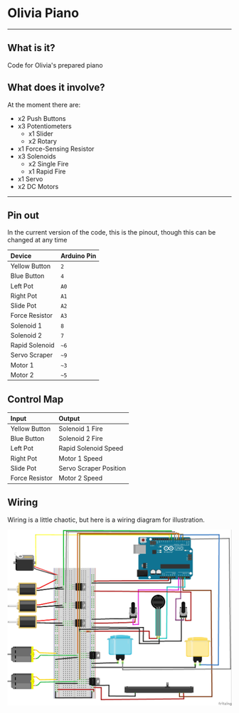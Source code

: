 # Olivia Piano

* * *

## What is it?

Code for Olivia's prepared piano

## What does it involve?

At the moment there are:

-   x2 Push Buttons
-   x3 Potentiometers
    -   x1 Slider
    -   x2 Rotary
-   x1 Force-Sensing Resistor
-   x3 Solenoids
    -   x2 Single Fire
    -   x1 Rapid Fire
-   x1 Servo
-   x2 DC Motors

* * *

## Pin out

In the current version of the code, this is the pinout, though this can be changed at any time

| Device         | Arduino Pin |
| :------------- | :---------- |
| Yellow Button  | `2`         |
| Blue Button    | `4`         |
| Left Pot       | `A0`        |
| Right Pot      | `A1`        |
| Slide Pot      | `A2`        |
| Force Resistor | `A3`        |
| Solenoid 1     | `8`         |
| Solenoid 2     | `7`         |
| Rapid Solenoid | `~6`        |
| Servo Scraper  | `~9`        |
| Motor 1        | `~3`        |
| Motor 2        | `~5`        |

## Control Map

| Input          | Output                 |
| :------------- | :--------------------- |
| Yellow Button  | Solenoid 1 Fire        |
| Blue Button    | Solenoid 2 Fire        |
| Left Pot       | Rapid Solenoid Speed   |
| Right Pot      | Motor 1 Speed          |
| Slide Pot      | Servo Scraper Position |
| Force Resistor | Motor 2 Speed          |

## Wiring

Wiring is a little chaotic, but here is a wiring diagram for illustration.

![](wiring/olivia-piano-wiring_bb.jpg)
